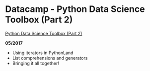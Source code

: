 <!-- $theme: gaia -->
# Datacamp - Python Data Science Toolbox (Part 2)
[Python Data Science Toolbox (Part 2)](https://www.datacamp.com/courses/python-data-science-toolbox-part-2) 

**05/2017**     

- Using iterators in PythonLand
- List comprehensions and generators
- Bringing it all together!
